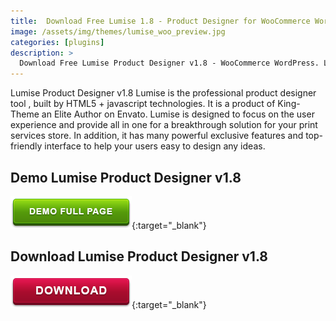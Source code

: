 ```yaml
---
title:  Download Free Lumise 1.8 - Product Designer for WooCommerce WordPress
image: /assets/img/themes/lumise_woo_preview.jpg
categories: [plugins]
description: >
  Download Free Lumise Product Designer v1.8 - WooCommerce WordPress. Lumise is the skilled product designer instrument , constructed by HTML5...
---
```


Lumise Product Designer v1.8 Lumise is the professional product designer tool , built by HTML5 + jаvascript technologies. It is a product of King-Theme an Elite Author on Envato. Lumise is designed to focus on the user experience and provide all in one for a breakthrough solution for your print services store. In addition, it has many powerful exclusive features and top-friendly interface to help your users easy to design any ideas.     



## Demo Lumise Product Designer v1.8  
[![button](/assets/img/demo.png)](https://codecanyon.net/item/lumise-product-designer-woocommerce-wordpress/21222684){:target="_blank"}  

## Download Lumise Product Designer v1.8  
[![button](/assets/img/download.png)](http://gestyy.com/e05jNg){:target="_blank"}  
